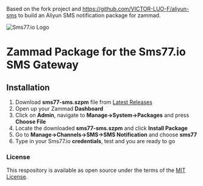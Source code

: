 Based on the fork project and https://github.com/VICTOR-LUO-F/aliyun-sms to build an Aliyun SMS notification package for zammad.

![Sms77.io Logo](https://www.sms77.io/wp-content/uploads/2019/07/sms77-Logo-400x79.png "sms77")

# Zammad Package for the Sms77.io SMS Gateway

## Installation

1. Download **sms77-sms.szpm** file from [Latest Releases](https://github.com/sms77io/zammad/releases/latest "Latest Releases")
2. Open up your Zammad **Dashboard**
2. Click on **Admin**, navigate to **Manage->System->Packages** and press **Choose File**
3. Locate the downloaded **sms77-sms.szpm** and click **Install Package**
4. Go to **Manage->Channels->SMS->SMS Notification** and choose **sms77**
5. Type in your Sms77.io **credentials**, test and you are ready to go

### License

This respository is available as open source under the terms of the [MIT License](https://opensource.org/licenses/MIT).
